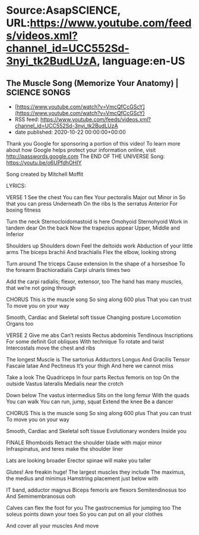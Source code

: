 # Source:AsapSCIENCE, URL:https://www.youtube.com/feeds/videos.xml?channel_id=UCC552Sd-3nyi_tk2BudLUzA, language:en-US

## The Muscle Song (Memorize Your Anatomy) | SCIENCE SONGS
 - [https://www.youtube.com/watch?v=VmcQfCcGScY](https://www.youtube.com/watch?v=VmcQfCcGScY)
 - RSS feed: https://www.youtube.com/feeds/videos.xml?channel_id=UCC552Sd-3nyi_tk2BudLUzA
 - date published: 2020-10-22 00:00:00+00:00

Thank you Google for sponsoring a portion of this video! To learn more about how Google helps protect your information online, visit http://passwords.google.com
The END OF THE UNIVERSE Song: https://youtu.be/o6UPfdhOHIY


Song created by Mitchell Moffit

LYRICS:

VERSE 1
See the chest
You can flex
Your pectoralis
Major out 
Minor in
So that you can press
Underneath
On the ribs
Is the serratus
Anterior
For boxing fitness

Turn the neck
Sternocloidomastoid is here
Omohyoid
Sternohyoid
Work in tandem dear
On the back
Now the trapezius appear
Upper, Middle and Inferior

Shoulders up
Shoulders down 
Feel the deltoids work
Abduction of your little arms
The biceps brachii
And brachialis
Flex the elbow, looking strong

Turn around
The triceps
Cause extension
In the shape of a horseshoe
To the forearm
Brachioradialis
Carpi ulnaris times two

Add the carpi radialis; flexor, extensor, too
The hand has many muscles, that we’re not going through

CHORUS
This is the muscle song 
So sing along
600 plus
That you can trust
To move you on your way

Smooth, Cardiac and 
Skeletal soft tissue
Changing posture
Locomotion
Organs too

VERSE 2
Give me abs
Can’t resists
Rectus abdominis
Tendinous
Inscriptions
For some definit
Got obliques
With technique
To rotate and twist
Intercostals move the chest and ribs

The longest
Muscle is
The sartorius
Adductors
Longus
And Gracilis
Tensor Fascaie latae
And Pectineus
It’s your thigh
And here we cannot miss

Take a look
The Quadriceps
In four parts
Rectus femoris on top
On the outside
Vastus lateralis
Medialis near the crotch

Down below
The vastus intermedius 
Sits on the long femur
With the quads
You can walk
You can run, jump, squat
Extend the knee
Be a dancer

CHORUS
This is the muscle song 
So sing along
600 plus
That you can trust
To move you on your way

Smooth, Cardiac and 
Skeletal soft tissue
Evolutionary wonders
Inside you

FINALE
Rhomboids
Retract the shoulder blade with major minor
Infraspinatus, and teres make the shoulder liner

Lats are looking broader
Erector spinae will make you taller

Glutes!
Are freakin huge!
The largest muscles they include
The maximus, the medius and minimus
Hamstring placement just below with

IT band, adductor magnus
Biceps femoris are flexors
Semitendinosus too
And Semimembranosus ooh

Calves can flex the foot for you
The gastrocnemius for jumping too
The soleus points down your toes
So you can put on all your clothes

And cover all your muscles
And move

